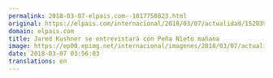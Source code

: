 ```yaml
---
permalink: 2018-03-07-elpais.com--1017750823.html
original: https://elpais.com/internacional/2018/03/07/actualidad/1520390586_800218.html#?ref=rss&format=simple&link=link
domain: elpais.com
title: Jared Kushner se entrevistará con Peña Nieto mañana
image: https://ep00.epimg.net/internacional/imagenes/2018/03/07/actualidad/1520390586_800218_1520392453_rrss_normal.jpg
date: 2018-03-07 03:56:03
translations: en
---
```


